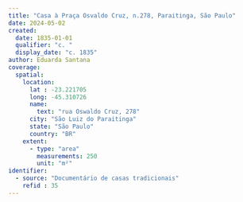 ```yaml
---
title: "Casa à Praça Osvaldo Cruz, n.278, Paraitinga, São Paulo"
date: 2024-05-02
created:
  date: 1835-01-01
  qualifier: "c. "
  display_date: "c. 1835"
author: Eduarda Santana
coverage:
  spatial:
    location:
      lat : -23.221705
      long: -45.310726
      name: 
        text: "rua Oswaldo Cruz, 278"
      city: "São Luiz do Paraitinga"
      state: "São Paulo"
      country: "BR"
    extent:
      - type: "area"
        measurements: 250
        unit: "m²"
identifier:
  - source: "Documentário de casas tradicionais"
    refid : 35
---
```

